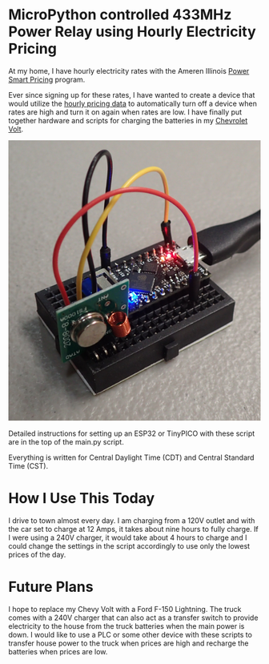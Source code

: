 # MicroPython controlled 433MHz Power Relay using Hourly Electricity Pricing
At my home, I have hourly electricity rates with the Ameren Illinois [Power Smart Pricing](https://www.ameren.com/illinois/account/customer-service/bill/power-smart-pricing) program. 

Ever since signing up for these rates, I have wanted to create a device that would utilize the [hourly pricing data](https://www.ameren.com/illinois/account/customer-service/bill/power-smart-pricing/prices) to automatically turn off a device when rates are high and turn it on again when rates are low. I have finally put together hardware and scripts for charging the batteries in my [Chevrolet Volt](https://en.wikipedia.org/wiki/Chevrolet_Volt).

![Image](images/power.png)

Detailed instructions for setting up an ESP32 or TinyPICO with these script are in the top of the main.py script. 

Everything is written for Central Daylight Time (CDT) and Central Standard Time (CST).

# How I Use This Today

I drive to town almost every day. I am charging from a 120V outlet and with the car set to charge at 12 Amps, it takes about nine hours to fully charge. If I were using a 240V charger, it would take about 4 hours to charge and I could change the settings in the script accordingly to use only the lowest prices of the day.

# Future Plans

I hope to replace my Chevy Volt with a Ford F-150 Lightning. The truck comes with a 240V charger that can also act as a transfer switch to provide electricity to the house from the truck batteries when the main power is down. I would like to use a PLC or some other device with these scripts to transfer house power to the truck when prices are high and recharge the batteries when prices are low.

